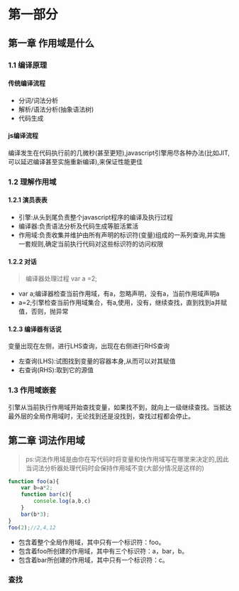 # 第一部分
## 第一章 作用域是什么
### 1.1 编译原理
#### 传统编译流程
- 分词/词法分析
- 解析/语法分析(抽象语法树)
- 代码生成
#### js编译流程
编译发生在代码执行前的几微秒(甚至更短),javascript引擎用尽各种办法(比如JIT,可以延迟编译甚至实施重新编译),来保证性能更佳
### 1.2 理解作用域
#### 1.2.1 演员表表
- 引擎:从头到尾负责整个javascript程序的编译及执行过程
- 编译器:负责语法分析及代码生成等脏活累活
- 作用域:负责收集并维护由所有声明的标识符(变量)组成的一系列查询,并实施一套规则,确定当前执行代码对这些标识符的访问权限
#### 1.2.2 对话
> 编译器处理过程 var a =2;
- var a;编译器检查当前作用域，有a，忽略声明，没有a，当前作用域声明a
- a=2;引擎检查当前作用域集合，有a,使用，没有，继续查找，直到找到a并赋值，否则，抛异常
#### 1.2.3 编译器有话说
变量出现在左侧，进行LHS查询，出现在右侧进行RHS查询
- 左查询(LHS):试图找到变量的容器本身,从而可以对其赋值
- 右查询(RHS):取到它的源值
### 1.3 作用域嵌套
引擎从当前执行作用域开始查找变量，如果找不到，就向上一级继续查找。当抵达最外层的全局作用域时，无论找到还是没找到，查找过程都会停止。
## 第二章 词法作用域
> ps:词法作用域是由你在写代码时将变量和快作用域写在哪里来决定的,因此当词法分析器处理代码时会保持作用域不变(大部分情况是这样的)
```javascript
function foo(a){
    var b=a*2;
    function bar(c){
        console.log(a,b,c)
    }
    bar(b*3);
}
foo(2);//2,4,12
```
- 包含着整个全局作用域，其中只有一个标识符：foo。
- 包含着foo所创建的作用域，其中有三个标识符：a，bar，b。
- 包含着bar所创建的作用域，其中只有一个标识符：c。
### 查找
